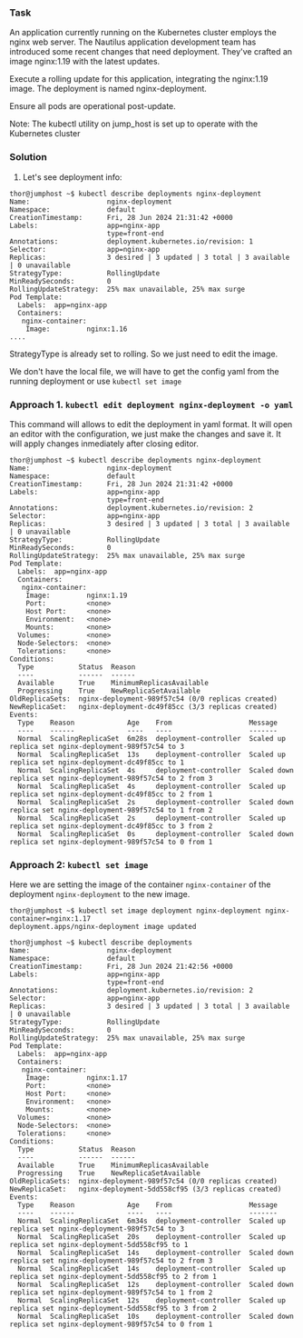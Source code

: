 ### Task
An application currently running on the Kubernetes cluster employs the nginx web server. The Nautilus application development team has introduced some recent changes that need deployment. They've crafted an image nginx:1.19 with the latest updates.

Execute a rolling update for this application, integrating the nginx:1.19 image. The deployment is named nginx-deployment.

Ensure all pods are operational post-update.

Note: The kubectl utility on jump_host is set up to operate with the Kubernetes cluster

### Solution
1. Let's see deployment info:
```
thor@jumphost ~$ kubectl describe deployments nginx-deployment
Name:                   nginx-deployment
Namespace:              default
CreationTimestamp:      Fri, 28 Jun 2024 21:31:42 +0000
Labels:                 app=nginx-app
                        type=front-end
Annotations:            deployment.kubernetes.io/revision: 1
Selector:               app=nginx-app
Replicas:               3 desired | 3 updated | 3 total | 3 available | 0 unavailable
StrategyType:           RollingUpdate
MinReadySeconds:        0
RollingUpdateStrategy:  25% max unavailable, 25% max surge
Pod Template:
  Labels:  app=nginx-app
  Containers:
   nginx-container:
    Image:         nginx:1.16
....
```
StrategyType is already set to rolling. So we just need to edit the image.

We don't have the local file, we will have to get the config yaml from the running deployment or use ```kubectl set image```

### Approach 1. ```kubectl edit deployment nginx-deployment -o yaml``` 
This command will allows to edit the deployment in yaml format. It will open an editor with the configuration, we just make the changes and save it. It will apply changes inmediately after closing editor.
```
thor@jumphost ~$ kubectl describe deployments nginx-deployment
Name:                   nginx-deployment
Namespace:              default
CreationTimestamp:      Fri, 28 Jun 2024 21:31:42 +0000
Labels:                 app=nginx-app
                        type=front-end
Annotations:            deployment.kubernetes.io/revision: 2
Selector:               app=nginx-app
Replicas:               3 desired | 3 updated | 3 total | 3 available | 0 unavailable
StrategyType:           RollingUpdate
MinReadySeconds:        0
RollingUpdateStrategy:  25% max unavailable, 25% max surge
Pod Template:
  Labels:  app=nginx-app
  Containers:
   nginx-container:
    Image:         nginx:1.19
    Port:          <none>
    Host Port:     <none>
    Environment:   <none>
    Mounts:        <none>
  Volumes:         <none>
  Node-Selectors:  <none>
  Tolerations:     <none>
Conditions:
  Type           Status  Reason
  ----           ------  ------
  Available      True    MinimumReplicasAvailable
  Progressing    True    NewReplicaSetAvailable
OldReplicaSets:  nginx-deployment-989f57c54 (0/0 replicas created)
NewReplicaSet:   nginx-deployment-dc49f85cc (3/3 replicas created)
Events:
  Type    Reason             Age    From                   Message
  ----    ------             ----   ----                   -------
  Normal  ScalingReplicaSet  6m28s  deployment-controller  Scaled up replica set nginx-deployment-989f57c54 to 3
  Normal  ScalingReplicaSet  13s    deployment-controller  Scaled up replica set nginx-deployment-dc49f85cc to 1
  Normal  ScalingReplicaSet  4s     deployment-controller  Scaled down replica set nginx-deployment-989f57c54 to 2 from 3
  Normal  ScalingReplicaSet  4s     deployment-controller  Scaled up replica set nginx-deployment-dc49f85cc to 2 from 1
  Normal  ScalingReplicaSet  2s     deployment-controller  Scaled down replica set nginx-deployment-989f57c54 to 1 from 2
  Normal  ScalingReplicaSet  2s     deployment-controller  Scaled up replica set nginx-deployment-dc49f85cc to 3 from 2
  Normal  ScalingReplicaSet  0s     deployment-controller  Scaled down replica set nginx-deployment-989f57c54 to 0 from 1
```
### Approach 2: ```kubectl set image```
Here we are setting the image of the container ```nginx-container``` of the deployment ```nginx-deployment``` to the new image.
```
thor@jumphost ~$ kubectl set image deployment nginx-deployment nginx-container=nginx:1.17
deployment.apps/nginx-deployment image updated

thor@jumphost ~$ kubectl describe deployments
Name:                   nginx-deployment
Namespace:              default
CreationTimestamp:      Fri, 28 Jun 2024 21:42:56 +0000
Labels:                 app=nginx-app
                        type=front-end
Annotations:            deployment.kubernetes.io/revision: 2
Selector:               app=nginx-app
Replicas:               3 desired | 3 updated | 3 total | 3 available | 0 unavailable
StrategyType:           RollingUpdate
MinReadySeconds:        0
RollingUpdateStrategy:  25% max unavailable, 25% max surge
Pod Template:
  Labels:  app=nginx-app
  Containers:
   nginx-container:
    Image:         nginx:1.17
    Port:          <none>
    Host Port:     <none>
    Environment:   <none>
    Mounts:        <none>
  Volumes:         <none>
  Node-Selectors:  <none>
  Tolerations:     <none>
Conditions:
  Type           Status  Reason
  ----           ------  ------
  Available      True    MinimumReplicasAvailable
  Progressing    True    NewReplicaSetAvailable
OldReplicaSets:  nginx-deployment-989f57c54 (0/0 replicas created)
NewReplicaSet:   nginx-deployment-5dd558cf95 (3/3 replicas created)
Events:
  Type    Reason             Age    From                   Message
  ----    ------             ----   ----                   -------
  Normal  ScalingReplicaSet  6m34s  deployment-controller  Scaled up replica set nginx-deployment-989f57c54 to 3
  Normal  ScalingReplicaSet  20s    deployment-controller  Scaled up replica set nginx-deployment-5dd558cf95 to 1
  Normal  ScalingReplicaSet  14s    deployment-controller  Scaled down replica set nginx-deployment-989f57c54 to 2 from 3
  Normal  ScalingReplicaSet  14s    deployment-controller  Scaled up replica set nginx-deployment-5dd558cf95 to 2 from 1
  Normal  ScalingReplicaSet  12s    deployment-controller  Scaled down replica set nginx-deployment-989f57c54 to 1 from 2
  Normal  ScalingReplicaSet  12s    deployment-controller  Scaled up replica set nginx-deployment-5dd558cf95 to 3 from 2
  Normal  ScalingReplicaSet  10s    deployment-controller  Scaled down replica set nginx-deployment-989f57c54 to 0 from 1
```


